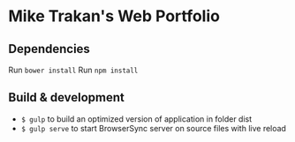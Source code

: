 # Mike Trakan's Web Portfolio

## Dependencies

Run `bower install`
Run `npm install`

## Build & development

- `$ gulp` to build an optimized version of application in folder dist
- `$ gulp serve` to start BrowserSync server on source files with live reload

